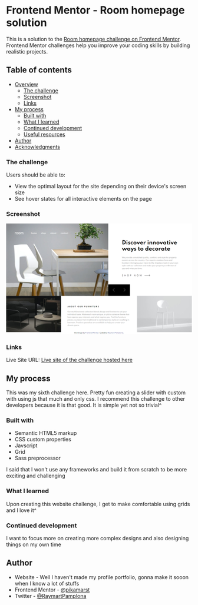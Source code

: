 # Frontend Mentor - Room homepage solution

This is a solution to the [Room homepage challenge on Frontend Mentor](https://www.frontendmentor.io/challenges/room-homepage-BtdBY_ENq). Frontend Mentor challenges help you improve your coding skills by building realistic projects. 

## Table of contents

- [Overview](#overview)
  - [The challenge](#the-challenge)
  - [Screenshot](#screenshot)
  - [Links](#links)
- [My process](#my-process)
  - [Built with](#built-with)
  - [What I learned](#what-i-learned)
  - [Continued development](#continued-development)
  - [Useful resources](#useful-resources)
- [Author](#author)
- [Acknowledgments](#acknowledgments)


### The challenge

Users should be able to:

- View the optimal layout for the site depending on their device's screen size
- See hover states for all interactive elements on the page


### Screenshot

![Desktop-view](finished/desktop.png)

### Links

Live Site URL: [Live site of the challenge hosted here](https://pikapikamart.github.io/frontendmentor-room/)

## My process

This was my sixth challenge here. Pretty fun creating a slider with custom with using js that much and only css. I recommend this challenge to other developers because it is that good. It is simple yet not so trivial^

### Built with

- Semantic HTML5 markup
- CSS custom properties
- Javscript
- Grid
- Sass preprocessor

I said that I won't use any frameworks and build it from scratch to be more exciting and challenging

### What I learned

Upon creating this website challenge, I get to make comfortable using grids and I love it^

### Continued development

I want to focus more on creating more complex designs and also designing things on my own time

## Author

- Website - Well I haven't made my profile portfolio, gonna make it sooon when I know a lot of stuffs
- Frontend Mentor - [@pikamarst](https://www.frontendmentor.io/profile/pikamart)
- Twitter - [@RaymartPamplona](https://twitter.com/RaymartPamplona)